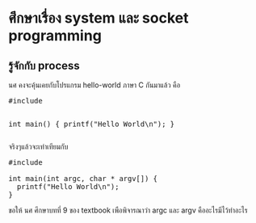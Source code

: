 <h1>ศึกษาเรื่อง system และ socket programming</h1>

<h2>รู้จักกับ process</h2>
<p><p>
นศ คงจะคุ้นเคยกับโปรแกรม hello-world ภาษา C กันมาแล้ว คือ
<pre>
#include <stdio.h>

int main() {
  printf("Hello World\n"); 
}
</pre>
จริงๆแล้วจะเท่าเทียมกับ 
<pre>
#include <stdio.h>

int main(int argc, char * argv[]) {
  printf("Hello World\n"); 
}
</pre>
ขอให้ นศ ศึกษาบทที่ 9 ของ textbook เพือพิจารณาว่า argc และ argv คืออะไรมีไว้ทำอะไร
<p><p>
